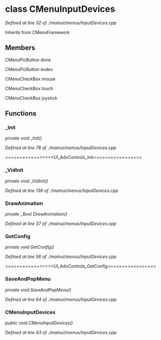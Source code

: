 # class CMenuInputDevices

*Defined at line 32 of ./mainui/menus/InputDevices.cpp*

Inherits from CMenuFramework



## Members

CMenuPicButton done

CMenuPicButton evdev

CMenuCheckBox mouse

CMenuCheckBox touch

CMenuCheckBox joystick



## Functions

### _Init

*private void _Init()*

*Defined at line 78 of ./mainui/menus/InputDevices.cpp*

=================UI_AdvControls_Init=================

### _VidInit

*private void _VidInit()*

*Defined at line 136 of ./mainui/menus/InputDevices.cpp*

### DrawAnimation

*private _Bool DrawAnimation()*

*Defined at line 37 of ./mainui/menus/InputDevices.cpp*

### GetConfig

*private void GetConfig()*

*Defined at line 56 of ./mainui/menus/InputDevices.cpp*

=================UI_AdvControls_GetConfig=================

### SaveAndPopMenu

*private void SaveAndPopMenu()*

*Defined at line 64 of ./mainui/menus/InputDevices.cpp*

### CMenuInputDevices

*public void CMenuInputDevices()*

*Defined at line 43 of ./mainui/menus/InputDevices.cpp*



